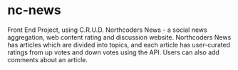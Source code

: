 # nc-news
Front End Project,  using C.R.U.D.  Northcoders News - a social news aggregation, web content rating and discussion website. Northcoders News has articles which are divided into topics, and each article has user-curated ratings from up votes and down votes using the API. Users can also add comments about an article.
